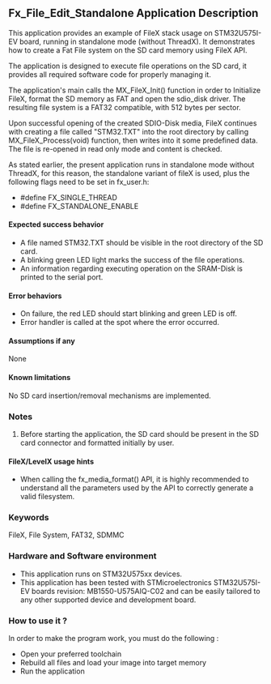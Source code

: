 
## <b>Fx_File_Edit_Standalone Application Description</b>

This application provides an example of FileX stack usage on STM32U575I-EV board, running in standalone mode (without ThreadX). It demonstrates how to create a Fat File system on the SD card memory using FileX API.

The application is designed to execute file operations on the SD card, it provides all required software code for properly managing it.

The application's main calls the MX_FileX_Init() function in order to Initialize FileX, format the SD memory as FAT and open the sdio_disk driver. The resulting file system is a FAT32 compatible, with 512 bytes per sector.

Upon successful opening of the created SDIO-Disk media, FileX continues with creating a file called "STM32.TXT" into the root directory by calling MX_FileX_Process(void) function, then writes into it some predefined data. The file is re-opened in read only mode and content is checked.


As stated earlier, the present application runs in standalone mode without ThreadX, for this reason, the standalone variant of fileX is used, plus the following flags need to be set in fx_user.h:
  
-  #define FX_SINGLE_THREAD
-  #define FX_STANDALONE_ENABLE

#### <b>Expected success behavior</b>

- A file named STM32.TXT should be visible in the root directory of the SD card.
- A blinking green LED light marks the success of the file operations.
- An information regarding executing operation on the SRAM-Disk is printed to the serial port.

#### <b>Error behaviors</b>

- On failure, the red LED should start blinking and green LED is off.
- Error handler is called at the spot where the error occurred.

#### <b>Assumptions if any</b>
None

#### <b>Known limitations</b>
No SD card insertion/removal mechanisms are implemented.

### <b>Notes</b>

 1. Before starting the application, the SD card should be present in the SD card connector and formatted initially by user.

#### <b>FileX/LevelX usage hints</b>

- When calling the fx_media_format() API, it is highly recommended to understand all the parameters used by the API to correctly generate a valid filesystem.

### <b>Keywords</b>

FileX, File System, FAT32, SDMMC

### <b>Hardware and Software environment</b>

  - This application runs on  STM32U575xx devices.
  - This application has been tested with STMicroelectronics STM32U575I-EV boards revision: MB1550-U575AIQ-C02
    and can be easily tailored to any other supported device and development board.


### <b>How to use it ?</b>

In order to make the program work, you must do the following :

  - Open your preferred toolchain
  - Rebuild all files and load your image into target memory
  - Run the application